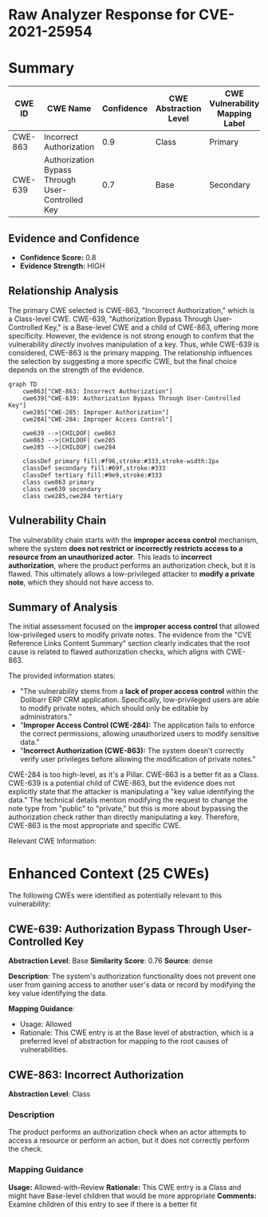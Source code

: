 # Raw Analyzer Response for CVE-2021-25954

# Summary
| CWE ID | CWE Name | Confidence | CWE Abstraction Level | CWE Vulnerability Mapping Label | CWE-Vulnerability Mapping Notes |
|---|---|---|---|---|---|
| CWE-863 | Incorrect Authorization | 0.9 | Class | Primary | Allowed-with-Review |
| CWE-639 | Authorization Bypass Through User-Controlled Key | 0.7 | Base | Secondary | Allowed |

## Evidence and Confidence

*   **Confidence Score:** 0.8
*   **Evidence Strength:** HIGH

## Relationship Analysis
The primary CWE selected is CWE-863, "Incorrect Authorization," which is a Class-level CWE. CWE-639, "Authorization Bypass Through User-Controlled Key," is a Base-level CWE and a child of CWE-863, offering more specificity. However, the evidence is not strong enough to confirm that the vulnerability *directly* involves manipulation of a key. Thus, while CWE-639 is considered, CWE-863 is the primary mapping. The relationship influences the selection by suggesting a more specific CWE, but the final choice depends on the strength of the evidence.

```mermaid
graph TD
    cwe863["CWE-863: Incorrect Authorization"]
    cwe639["CWE-639: Authorization Bypass Through User-Controlled Key"]
    cwe285["CWE-285: Improper Authorization"]
    cwe284["CWE-284: Improper Access Control"]

    cwe639 -->|CHILDOF| cwe863
    cwe863 -->|CHILDOF| cwe285
    cwe285 -->|CHILDOF| cwe284

    classDef primary fill:#f96,stroke:#333,stroke-width:2px
    classDef secondary fill:#69f,stroke:#333
    classDef tertiary fill:#9e9,stroke:#333
    class cwe863 primary
    class cwe639 secondary
    class cwe285,cwe284 tertiary
```

## Vulnerability Chain
The vulnerability chain starts with the **improper access control** mechanism, where the system **does not restrict or incorrectly restricts access to a resource from an unauthorized actor**. This leads to **incorrect authorization**, where the product performs an authorization check, but it is flawed. This ultimately allows a low-privileged attacker to **modify a private note**, which they should not have access to.

## Summary of Analysis
The initial assessment focused on the **improper access control** that allowed low-privileged users to modify private notes. The evidence from the "CVE Reference Links Content Summary" section clearly indicates that the root cause is related to flawed authorization checks, which aligns with CWE-863.

The provided information states:

*   "The vulnerability stems from a **lack of proper access control** within the Dolibarr ERP CRM application. Specifically, low-privileged users are able to modify private notes, which should only be editable by administrators."
*   "**Improper Access Control (CWE-284):** The application fails to enforce the correct permissions, allowing unauthorized users to modify sensitive data."
*   "**Incorrect Authorization (CWE-863):** The system doesn't correctly verify user privileges before allowing the modification of private notes."

CWE-284 is too high-level, as it's a Pillar. CWE-863 is a better fit as a Class. CWE-639 is a potential child of CWE-863, but the evidence does not explicitly state that the attacker is manipulating a "key value identifying the data." The technical details mention modifying the request to change the note type from "public" to "private," but this is more about bypassing the authorization check rather than directly manipulating a key. Therefore, CWE-863 is the most appropriate and specific CWE.

Relevant CWE Information:

# Enhanced Context (25 CWEs)
The following CWEs were identified as potentially relevant to this vulnerability:

## CWE-639: Authorization Bypass Through User-Controlled Key
**Abstraction Level**: Base
**Similarity Score**: 0.76
**Source**: dense

**Description**:
The system's authorization functionality does not prevent one user from gaining access to another user's data or record by modifying the key value identifying the data.

**Mapping Guidance**:
- Usage: Allowed
- Rationale: This CWE entry is at the Base level of abstraction, which is a preferred level of abstraction for mapping to the root causes of vulnerabilities.

## CWE-863: Incorrect Authorization
**Abstraction Level**: Class

### Description
The product performs an authorization check when an actor attempts to access a resource or perform an action, but it does not correctly perform the check.

### Mapping Guidance
**Usage:** Allowed-with-Review
**Rationale:** This CWE entry is a Class and might have Base-level children that would be more appropriate
**Comments:** Examine children of this entry to see if there is a better fit
